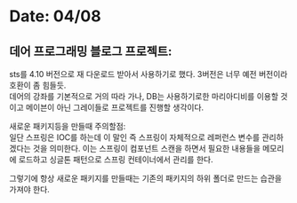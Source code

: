 # Date: 04/08

## 데어 프로그래밍 블로그 프로젝트:
sts를 4.10 버전으로 재 다운로드 받아서 사용하기로 했다. 3버전은 너무 예전 버전이라 호환이 좀 힘들듯.  
데어의 강좌를 기본적으로 거의 따라 가나, DB는 사용하기로한 마리아디비를 이용할 것이고 메이븐이 아닌 그레이들로 프로젝트를 진행할 생각이다.  

새로운 패키지등을 만들때 주의할점:  
일단 스프링은 IOC를 하는데 이 말인 즉 스프링이 자체적으로 레퍼런스 변수를 관리하겠다는 것을 의미한다. 이는 스프링이 컴포넌트 스캔을 하면서 필요한 내용들을 메모리에 로드하고 싱글톤 패턴으로 스프링 컨테이너에서 관리를 한다. 

그렇기에 항상 새로운 패키지를 만들때는 기존의 패키지의 하위 폴더로 만드는 습관을 가져야 한다.  

